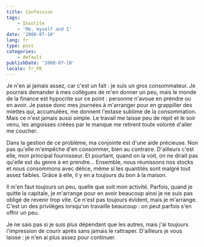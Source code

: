 ```yaml
---
title: Confession
tags:
    - Insolite
    - 'Me, myself and I'
date: '2008-07-10'
lang: fr
type: post
categories:
    - default
publishDate: '2008-07-10'
locale: fr_FR
---
```


Je n'en ai jamais assez, car c'est un fait&nbsp;: je suis un gros consommateur. Je pourrais demander à mes collègues de m'en donner un peu, mais le monde de la finance est hypocrite sur ce point&nbsp;: personne n'avoue en prendre ou en avoir. Je passe donc mes journées à m'arranger pour en grappiller des miettes qui, accumulées, me donnent l'extase sublime de la consommation. Mais ce n'est jamais aussi simple. Le travail me laisse peu de répit et le soir venu, les angoisses créées par le manque me retirent toute volonté d'aller me coucher.

Dans la gestion de ce problème, ma conjointe est d'une aide précieuse. Non pas qu'elle m'empêche d'en consommer, bien au contraire. D'ailleurs c'est elle, mon principal fournisseur. Et pourtant, quand on la voit, on ne dirait pas qu'elle est du genre à en prendre… Ensemble, nous réunissons nos stocks et nous consommons avec délice, même si les quantités sont malgré tout assez faibles. Grâce à elle, il y en a toujours du bon à la maison.

Il m'en faut toujours un peu, quelle que soit mon activité. Parfois, quand je quitte la capitale, je m'arrange pour en avoir beaucoup ainsi je ne suis pas obligé de revenir trop vite. Ce n'est pas toujours évident, mais je m'arrange. C'est un des privilèges lorsqu'on travaille beaucoup&nbsp;: on peut parfois s'en offrir un peu.

Je ne sais pas si je suis plus dépendant que les autres, mais j'ai toujours l'impression de courir après sans jamais le rattraper. D'ailleurs je vous laisse&nbsp;: je n'en ai plus assez pour continuer.
